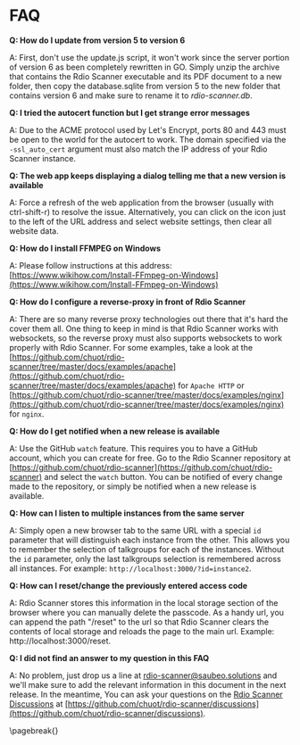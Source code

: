 # FAQ

**Q: How do I update from version 5 to version 6**

A: First, don't use the update.js script, it won't work since the server portion of version 6 as been completely rewritten in GO. Simply unzip the archive that contains the Rdio Scanner executable and its PDF document to a new folder, then copy the database.sqlite from version 5 to the new folder that contains version 6 and make sure to rename it to _rdio-scanner.db_.

**Q: I tried the autocert function but I get strange error messages**

A: Due to the ACME protocol used by Let's Encrypt, ports 80 and 443 must be open to the world for the autocert to work. The domain specified via the `-ssl_auto_cert` argument must also match the IP address of your Rdio Scanner instance.

**Q: The web app keeps displaying a dialog telling me that a new version is available**

A: Force a refresh of the web application from the browser (usually with ctrl-shift-r) to resolve the issue. Alternatively, you can click on the icon just to the left of the URL address and select website settings, then clear all website data.

**Q: How do I install FFMPEG on Windows**

A: Please follow instructions at this address: [https://www.wikihow.com/Install-FFmpeg-on-Windows](https://www.wikihow.com/Install-FFmpeg-on-Windows)

**Q: How do I configure a reverse-proxy in front of Rdio Scanner**

A: There are so many reverse proxy technologies out there that it's hard the cover them all. One thing to keep in mind is that Rdio Scanner works with websockets, so the reverse proxy must also supports websockets to work properly with Rdio Scanner. For some examples, take a look at the [https://github.com/chuot/rdio-scanner/tree/master/docs/examples/apache](https://github.com/chuot/rdio-scanner/tree/master/docs/examples/apache) for `Apache HTTP` or [https://github.com/chuot/rdio-scanner/tree/master/docs/examples/nginx](https://github.com/chuot/rdio-scanner/tree/master/docs/examples/nginx) for `nginx`.

**Q: How do I get notified when a new release is available**

A: Use the GitHub `watch` feature. This requires you to have a GitHub account, which you can create for free. Go to the Rdio Scanner repository at [https://github.com/chuot/rdio-scanner](https://github.com/chuot/rdio-scanner) and select the `watch` button. You can be notified of every change made to the repository, or simply be notified when a new release is available.

**Q: How can I listen to multiple instances from the same server**

A: Simply open a new browser tab to the same URL with a special `id` parameter that will distinguish each instance from the other. This allows you to remember the selection of talkgroups for each of the instances. Without the `id` parameter, only the last talkgroups selection is remembered across all instances. For example: `http://localhost:3000/?id=instance2`.

**Q: How can I reset/change the previously entered access code**

A: Rdio Scanner stores this information in the local storage section of the browser where you can manually delete the passcode. As a handy url, you can append the path "/reset" to the url so that Rdio Scanner clears the contents of local storage and reloads the page to the main url. Example: http://localhost:3000/reset.

**Q: I did not find an answer to my question in this FAQ**

A: No problem, just drop us a line at [rdio-scanner@saubeo.solutions](mailto:rdio-scanner@saubeo.solutions) and we'll make sure to add the relevant information in this document in the next release. In the meantime, You can ask your questions on the [Rdio Scanner Discussions](https://github.com/chuot/rdio-scanner/discussions) at [https://github.com/chuot/rdio-scanner/discussions](https://github.com/chuot/rdio-scanner/discussions).

\pagebreak{}